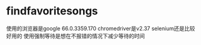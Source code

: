 # findfavoritesongs
使用的浏览器是google 66.0.3359.170
chromedriver是v2.37
selenium还是比较好用的
使用强制等待是想在不报错的情况下减少等待的时间
